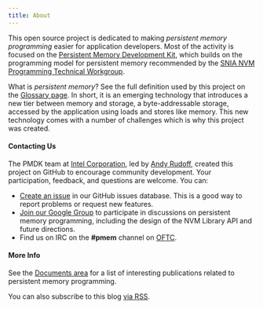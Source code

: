 ```yaml
---
title: About
---
```


This open source project is dedicated to making
_persistent memory programming_ easier for application developers.
Most of the activity is
focused on the [Persistent Memory Development Kit](/pmdk/), which builds on the
programming model for persistent memory recommended by the
[SNIA NVM Programming Technical Workgroup](http://snia.org/nvmp).

What is _persistent memory_?  See the full definition used by this
project on the [Glossary page](/glossary/).  In short, it is an
emerging technology that introduces a new tier between memory and
storage, a byte-addressable storage, accessed by the application
using loads and stores like memory.  This new technology comes
with a number of challenges which is why this project was created.

#### Contacting Us

The PMDK team at
[Intel Corporation](http://www.intel.com), led by
[Andy Rudoff](mailto:andy.rudoff@intel.com), created this project
on GitHub to encourage community development.
Your participation,
feedback, and questions are welcome.  You can:

* [Create an issue](https://github.com/pmem/issues/issues) in our GitHub
  issues database.  This is a good way to report problems or request new
  features.
* [Join our Google Group](http://groups.google.com/group/pmem) to
  participate in discussions on persistent memory programming, including
  the design of the NVM Library API and future directions.
* Find us on IRC on the **#pmem** channel on [OFTC](http://www.oftc.net).

#### More Info

See the [Documents area](/documents/) for a list
of interesting publications related to persistent memory programming.

You can also subscribe to this blog [via RSS](/feed.xml).
